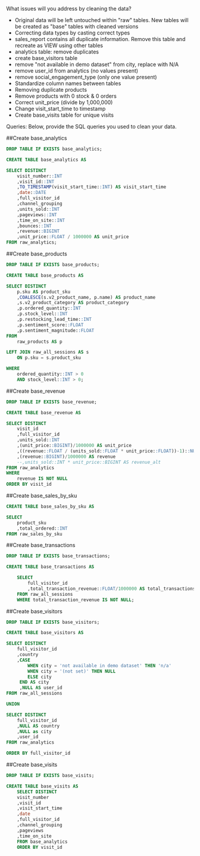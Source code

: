What issues will you address by cleaning the data?

- Original data will be left untouched within "raw" tables. New tables will be created as "base" tables with cleaned versions
- Correcting data types by casting correct types
- sales_report contains all duplicate information. Remove this table and recreate as VIEW using other tables
- analytics table: remove duplicates
- create base_visitors table
- remove "not available in demo dataset" from city, replace with N/A
- remove user_id from analytics (no values present)
- remove social_engagement_type (only one value present)
- Standardize column names between tables
- Removing duplicate products 
- Remove products with 0 stock & 0 orders
- Correct unit_price (divide by 1,000,000)
- Change visit_start_time to timestamp
- Create base_visits table for unique visits



Queries:
Below, provide the SQL queries you used to clean your data.

##Create base_analytics
```sql
DROP TABLE IF EXISTS base_analytics;

CREATE TABLE base_analytics AS

SELECT DISTINCT 
	visit_number::INT
	,visit_id::INT
	,TO_TIMESTAMP(visit_start_time::INT) AS visit_start_time
	,date::DATE
	,full_visitor_id
	,channel_grouping
	,units_sold::INT
	,pageviews::INT
	,time_on_site::INT
	,bounces::INT
	,revenue::BIGINT
	,unit_price::FLOAT / 1000000 AS unit_price
FROM raw_analytics;
```

##Create base_products
```sql
DROP TABLE IF EXISTS base_products;

CREATE TABLE base_products AS 

SELECT DISTINCT
	p.sku AS product_sku
	,COALESCE(s.v2_product_name, p.name) AS product_name
	,s.v2_product_category AS product_category
	,p.ordered_quantity::INT
	,p.stock_level::INT
	,p.restocking_lead_time::INT
	,p.sentiment_score::FLOAT
	,p.sentiment_magnitude::FLOAT
FROM
	raw_products AS p

LEFT JOIN raw_all_sessions AS s 
	ON p.sku = s.product_sku

WHERE 
	ordered_quantity::INT > 0
	AND stock_level::INT > 0;
```

##Create base_revenue
```sql
DROP TABLE IF EXISTS base_revenue;

CREATE TABLE base_revenue AS 

SELECT DISTINCT
	visit_id
	,full_visitor_id
	,units_sold::INT
	,(unit_price::BIGINT)/1000000 AS unit_price
	,((revenue::FLOAT / (units_sold::FLOAT * unit_price::FLOAT))-1)::NUMERIC(10,3) AS tax
	,(revenue::BIGINT)/1000000 AS revenue
	--,units_sold::INT * unit_price::BIGINT AS revenue_alt 
FROM raw_analytics
WHERE 
	revenue IS NOT NULL
ORDER BY visit_id
```

##Create base_sales_by_sku
```sql
CREATE TABLE base_sales_by_sku AS

SELECT 
	product_sku
	,total_ordered::INT
FROM raw_sales_by_sku
```

##Create base_transactions
```sql
DROP TABLE IF EXISTS base_transactions;

CREATE TABLE base_transactions AS 

	SELECT 
		full_visitor_id
		,total_transaction_revenue::FLOAT/1000000 AS total_transactions_revenue
	FROM raw_all_sessions
	WHERE total_transaction_revenue IS NOT NULL;
```

##Create base_visitors
```sql
DROP TABLE IF EXISTS base_visitors;

CREATE TABLE base_visitors AS

SELECT DISTINCT
	full_visitor_id
	,country
	,CASE
		WHEN city = 'not available in demo dataset' THEN 'n/a'
		WHEN city = '(not set)' THEN NULL
	 	ELSE city
	 END AS city
	 ,NULL AS user_id
FROM raw_all_sessions

UNION 

SELECT DISTINCT
	full_visitor_id
	,NULL AS country
	,NULL as city
	,user_id
FROM raw_analytics

ORDER BY full_visitor_id
```

##Create base_visits
```sql
DROP TABLE IF EXISTS base_visits;

CREATE TABLE base_visits AS
	SELECT DISTINCT
	visit_number
	,visit_id
	,visit_start_time
	,date
	,full_visitor_id
	,channel_grouping
	,pageviews
	,time_on_site
	FROM base_analytics
	ORDER BY visit_id
```
